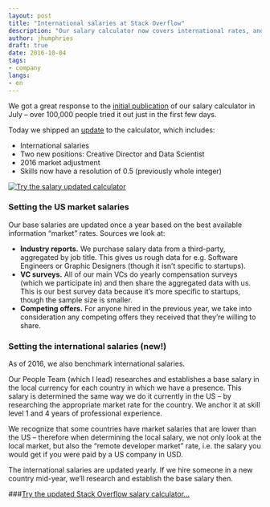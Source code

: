 ```yaml
---
layout: post
title: "International salaries at Stack Overflow"
description: "Our salary calculator now covers international rates, and a couple of new roles."
author: jhumphries
draft: true
date: 2016-10-04
tags: 
- company
langs:
- en
---
```


We got a great response to the [initial publication](//blog.stackoverflow.com/2016/07/salary-transparency/) of our salary calculator in July – over 100,000 people tried it out just in the first few days.

Today we shipped an [update](https://stackoverflow.com/company/salary) to the calculator, which includes:

- International salaries
- Two new positions: Creative Director and Data Scientist
- 2016 market adjustment
- Skills now have a resolution of 0.5 (previously whole integer)

[![Try the salary updated calculator](https://i.stack.imgur.com/JrueQ.png)](https://stackoverflow.com/company/salary)

### Setting the US market salaries

Our base salaries are updated once a year based on the best available information “market” rates. Sources we look at:

- **Industry reports.** We purchase salary data from a third-party, aggregated by job title. This gives us rough data for e.g. Software Engineers or Graphic Designers (though it isn’t specific to startups).
- **VC surveys.** All of our main VCs do yearly compensation surveys (which we participate in) and then share the aggregated data with us. This is our best survey data because it’s more specific to startups, though the sample size is smaller.
- **Competing offers.** For anyone hired in the previous year, we take into consideration any competing offers they received that they’re willing to share.

### Setting the international salaries (new!) 

As of 2016, we also benchmark international salaries.

Our People Team (which I lead) researches and establishes a base salary in the local currency for each country in which we have a presence. This salary is determined the same way we do it currently in the US – by researching the appropriate market rate for the country. We anchor it at skill level 1 and 4 years of professional experience.

We recognize that some countries have market salaries that are lower than the US – therefore when determining the local salary, we not only look at the local market, but also the “remote developer market” rate, i.e. the salary you would get if you were paid by a US company in USD.

The international salaries are updated yearly. If we hire someone in a new country mid-year, we’ll research and establish the base salary then.

###[Try the updated Stack Overflow salary calculator...](https://stackoverflow.com/company/salary)
